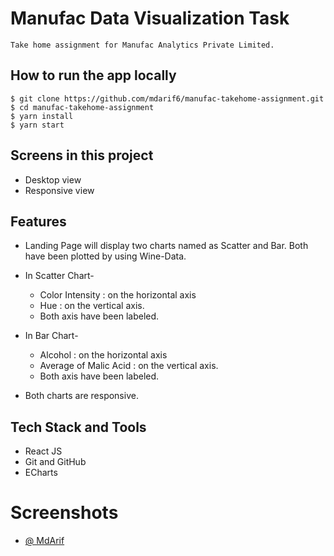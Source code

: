 # Manufac Data Visualization Task

    Take home assignment for Manufac Analytics Private Limited.

## How to run the app locally

```
$ git clone https://github.com/mdarif6/manufac-takehome-assignment.git
$ cd manufac-takehome-assignment
$ yarn install
$ yarn start
```

## Screens in this project

- Desktop view
- Responsive view

## Features

- Landing Page will display two charts named as Scatter and Bar. Both have been plotted by using Wine-Data.

- In Scatter Chart-

  - Color Intensity : on the horizontal axis
  - Hue : on the vertical axis.
  - Both axis have been labeled.

- In Bar Chart-
  - Alcohol : on the horizontal axis
  - Average of Malic Acid : on the vertical axis.
  - Both axis have been labeled.
- Both charts are responsive.

## Tech Stack and Tools

- React JS
- Git and GitHub
- ECharts

# Screenshots

- [@ MdArif](https://github.com/mdarif6/)
